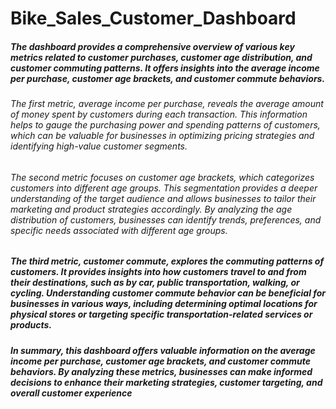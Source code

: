 # Bike_Sales_Customer_Dashboard
##### The dashboard provides a comprehensive overview of various key metrics related to customer purchases, customer age distribution, and customer commuting patterns. It offers insights into the average income per purchase, customer age brackets, and customer commute behaviors.

###### The first metric, average income per purchase, reveals the average amount of money spent by customers during each transaction. This information helps to gauge the purchasing power and spending patterns of customers, which can be valuable for businesses in optimizing pricing strategies and identifying high-value customer segments.

###### The second metric focuses on customer age brackets, which categorizes customers into different age groups. This segmentation provides a deeper understanding of the target audience and allows businesses to tailor their marketing and product strategies accordingly. By analyzing the age distribution of customers, businesses can identify trends, preferences, and specific needs associated with different age groups.

##### The third metric, customer commute, explores the commuting patterns of customers. It provides insights into how customers travel to and from their destinations, such as by car, public transportation, walking, or cycling. Understanding customer commute behavior can be beneficial for businesses in various ways, including determining optimal locations for physical stores or targeting specific transportation-related services or products.

##### In summary, this dashboard offers valuable information on the average income per purchase, customer age brackets, and customer commute behaviors. By analyzing these metrics, businesses can make informed decisions to enhance their marketing strategies, customer targeting, and overall customer experience
